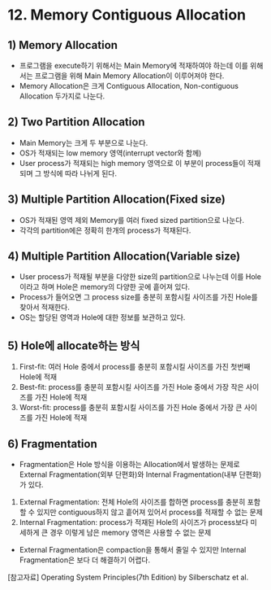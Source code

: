 # 12. Memory Contiguous Allocation
## 1) Memory Allocation
+ 프로그램을 execute하기 위해서는 Main Memory에 적재하여야 하는데 이를 위해서는 프로그램을 위해 Main Memory Allocation이 이루어져야 한다.
+ Memory Allocation은 크게 Contiguous Allocation, Non-contiguous Allocation 두가지로 나눈다.

## 2) Two Partition Allocation
+ Main Memory는 크게 두 부분으로 나눈다.
+ OS가 적재되는 low memory 영역(interrupt vector와 함께)
+ User process가 적재되는 high memory 영역으로 이 부분이 process들이 적재되며 그 방식에 따라 나뉘게 된다.

## 3) Multiple Partition Allocation(Fixed size)
+ OS가 적재된 영역 제외 Memory를 여러 fixed sized partition으로 나눈다.
+ 각각의 partition에은 정확히 한개의 process가 적재된다.

## 4) Multiple Partition Allocation(Variable size)
+ User process가 적재될 부분을 다양한 size의 partition으로 나누는데 이를 Hole이라고 하며 Hole은 memory의 다양한 곳에 흩어져 있다.
+ Process가 들어오면 그 process size를 충분히 포함시킬 사이즈를 가진 Hole를 찾아서 적재한다.
+ OS는 할당된 영역과 Hole에 대한 정보를 보관하고 있다.

## 5) Hole에 allocate하는 방식
1. First-fit: 여러 Hole 중에서 process를 충분히 포함시킬 사이즈를 가진 첫번째 Hole에 적재
2. Best-fit: process를 충분히 포함시킬 사이즈를 가진 Hole 중에서 가장 작은 사이즈를 가진 Hole에 적재
3. Worst-fit: process를 충분히 포함시킬 사이즈를 가진 Hole 중에서 가장 큰 사이즈를 가진 Hole에 적재

## 6) Fragmentation
+ Fragmentation은 Hole 방식을 이용하는 Allocation에서 발생하는 문제로 External Fragmentation(외부 단편화)와 Internal Fragmentation(내부 단편화)가 있다.
1. External Fragmentation: 전체 Hole의 사이즈를 합하면 process를 충분히 포함할 수 있지만 contiguous하지 않고 흩어져 있어서 process를 적재할 수 없는 문제
2. Internal Fragmentation: process가 적재된 Hole의 사이즈가 process보다 미세하게 큰 경우 이렇게 남은 memory 영역은 사용할 수 없는 문제
+ External Fragmentation은 compaction을 통해서 줄일 수 있지만 Internal Fragmentation은 보다 더 해결하기 어렵다.

[참고자료] Operating System Principles(7th Edition) by Silberschatz et al.
